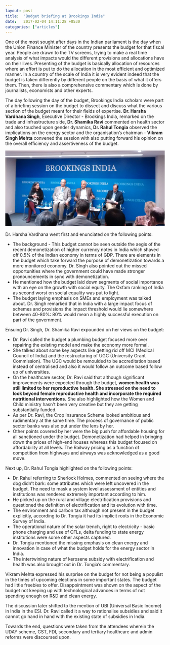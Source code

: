 ```yaml
---
layout: post
title:  "Budget briefing at Brookings India"
date:   2017-02-04 14:11:28 +0530
categories: ["articles"]
---
```

One of the most sought after days in the Indian parliament is the day when the Union Finance Minister of the country presents the budget for that fiscal year. People are drawn to the TV screens, trying to make a real time analysis of what impacts would the different provisions and allocations have on their lives. Presenting of the budget is basically allocation of resources where an effort is put to do the allocation in the most efficient and optimized manner. In a country of the scale of India it is very evident indeed that the budget is taken differently by different people on the basis of what it offers them. Then, there is also a comprehensive commentary which is done by journalists, economists and other experts. 

The day following the day of the budget, Brookings India scholars were part of a briefing session on the budget to dissect and discuss what the various section of the budget meant for their fields of expertise. **Dr. Harsha Vardhana Singh**, Executive Director - Brookings India, remarked on the trade and infrastructure side, **Dr. Shamika Ravi** commented on health sector and also touched upon gender dynamics, **Dr. Rahul Tongia** observed the implications on the energy sector and the organisation’s chairman - **Vikram Singh Mehta** convened the session with also putting forward his opinion on the overall efficiency and assertiveness of the budget. 

<p align = "center"><img src="https://raw.githubusercontent.com/rishabht1/rishabht1.github.io/master/media/budget.jpg"></p>  


Dr. Harsha Vardhana went first and enunciated on the following points:  

* The background - This budget cannot be seen outside the aegis of the recent demonetization of higher currency notes in India which shaved off 0.5% of the Indian economy in terms of GDP. There are elements in the budget which take forward the purpose of demonetization towards a more monitored economy. Dr. Singh also pointed out the missed opportunities where the government could have made stronger pronouncements in sync with demonetization.   
* He mentioned how the budget laid down segments of social importance with an eye on the growth with social equity. The Oxfam ranking of India as second worst on social equality was put to light.  
* The budget laying emphasis on SMEs and employment was talked about. Dr. Singh remarked that in India with a large impact focus of schemes and provisions the impact threshold would lie somewhere between 40-80%: 80% would mean a highly successful execution on part of the government.  

Ensuing Dr. Singh, Dr. Shamika Ravi expounded on her views on the budget:

* Dr. Ravi called the budget a plumbing budget focused more over repairing the existing model and make the economy more formal.
* She talked about some key aspects like getting rid off MCI (Medical Council of India) and the restructuring of UGC (University Grant Commission). The UGC would be remoulded to be accreditation based instead of centralised and also it would follow an outcome based follow up of universities.  
* On the healthcare sector, Dr. Ravi said that although significant improvements were expected through the budget, **women health was still limited to her reproductive health. She stressed on the need to look beyond female reproductive health and incorporate the required nutritional interventions.** She also highlighted how the Women and Child ministry hasn't been very creative but they are getting substantially funded. 
* As per Dr. Ravi, the Crop Insurance Scheme looked ambitious and rudimentary at the same time. The process of governance of public sector banks was also put under the lens by her.  
* Other points covered by her were the big push for affordable housing for all sanctioned under the budget. Demonetization had helped in bringing down the prices of high-end houses whereas this budget focused on affordability at all levels. The Railway pricing as a function of competition from highways and airways was acknowledged as a good move.  

Next up, Dr. Rahul Tongia highlighted on the following points:  

* Dr. Rahul referring to Sherlock Holmes, commented on seeing where the dog didn’t bark: some attributes which were left uncovered in the budget. The need to mask a system level assessment of entities and institutions was rendered extremely important according to him.  
* He picked up on the rural and village electrification provisions and questioned the definition of electrification and its evolution with time.  
* The environment and carbon tax although not present in the budget explicitly, according to Dr. Tongia it had its implicit roots in the Economic Survey of India.  
* The operational nature of the solar trench, right to electricity - basic phone charging and use of CFLs, delta funding to state energy institutions were some other aspects captured.  
* Dr. Tongia mentioned the missing emphasis on clean energy and innovation in case of what the budget holds for the energy sector in India.  
* The intertwining nature of kerosene subsidy with electrification and health was also brought out in Dr. Tongia’s commentary.  

Vikram Mehta expressed his surprise on the budget for not being a populist in the times of upcoming elections in some important states. The budget had little freebies to offer. Disappointment was shown on the aspect of the budget not keeping up with technological advances in terms of not spending enough on R&D and clean energy. 

The discussion later shifted to the mention of UBI (Universal Basic Income) in India in the ESI. Dr. Ravi called it a way to rationalise subsidies and said it cannot go hand in hand with the existing state of subsidies in India. 

Towards the end, questions were taken from the attendees wherein the UDAY scheme, GST, FDI, secondary and tertiary healthcare and admin reforms were discoursed upon.